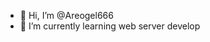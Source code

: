 - 👋 Hi, I’m @Areogel666
- 🌱 I’m currently learning web server develop

<!---
Areogel666/Areogel666 is a ✨ special ✨ repository because its `README.md` (this file) appears on your GitHub profile.
You can click the Preview link to take a look at your changes.
--->
